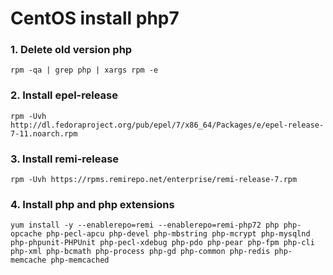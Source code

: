 # CentOS install php7

### 1. Delete old version php

```
rpm -qa | grep php | xargs rpm -e
```

### 2. Install epel-release

```
rpm -Uvh http://dl.fedoraproject.org/pub/epel/7/x86_64/Packages/e/epel-release-7-11.noarch.rpm
```

### 3. Install remi-release

```
rpm -Uvh https://rpms.remirepo.net/enterprise/remi-release-7.rpm
```

### 4. Install php and php extensions

```
yum install -y --enablerepo=remi --enablerepo=remi-php72 php php-opcache php-pecl-apcu php-devel php-mbstring php-mcrypt php-mysqlnd php-phpunit-PHPUnit php-pecl-xdebug php-pdo php-pear php-fpm php-cli php-xml php-bcmath php-process php-gd php-common php-redis php-memcache php-memcached
```
